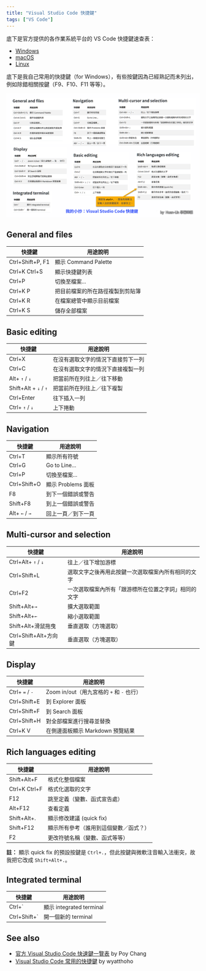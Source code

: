 ```yaml
---
title: "Visual Studio Code 快捷鍵"
tags: ["VS Code"]
---
```


底下是官方提供的各作業系統平台的 VS Code 快捷鍵速查表：

- [Windows](https://go.microsoft.com/fwlink/?linkid=832145)
- [macOS](https://go.microsoft.com/fwlink/?linkid=832143)
- [Linux](https://go.microsoft.com/fwlink/?linkid=832144)

底下是我自己常用的快捷鍵（for Windows），有些按鍵因為已經熟記而未列出，例如除錯相關按鍵（F9、F10、F11 等等）。

![](images/vscode-shortcut-keys.png#center)

## General and files

| 快捷鍵                  | 用途說明 |
|-------------------------|----------------------|
| Ctrl+Shift+P, F1        | 顯示 Command Palette |
| Ctrl+K Ctrl+S           | 顯示快捷鍵列表 |
| Ctrl+P                  | 切換至檔案... |
| Ctrl+K P | 把目前檔案的所在路徑複製到剪貼簿 |
| Ctrl+K R | 在檔案總管中顯示目前檔案 |
| Ctrl+K S | 儲存全部檔案 |

## Basic editing

| 快捷鍵                  | 用途說明 |
|-------------------------|----------------------|
| Ctrl+X | 在沒有選取文字的情況下直接剪下一列 |
| Ctrl+C | 在沒有選取文字的情況下直接複製一列 |
| Alt+ `↑` / `↓` | 把當前所在列往上／往下移動 |
| Shift+Alt + `↓` / `↑` | 把當前所在列往上／往下複製 |
| Ctrl+Enter | 往下插入一列 |
| Ctrl+ `↑` / `↓` | 上下捲動 |

## Navigation

| 快捷鍵                  | 用途說明 |
|-------------------------|----------------------|
| Ctrl+T | 顯示所有符號 |
| Ctrl+G | Go to Line... |
| Ctrl+P | 切換至檔案... |
| Ctrl+Shift+O | 顯示 Problems 面板 |
| F8 | 到下一個錯誤或警告 |
| Shift+F8 | 到上一個錯誤或警告 |
| Alt+ `←` / `→` | 回上一頁／到下一頁 |

## Multi-cursor and selection

| 快捷鍵                  | 用途說明 |
|-------------------------|----------------------|
| Ctrl+Alt+ `↑` / `↓` | 往上／往下增加游標 |
| Ctrl+Shift+L | 選取文字之後再用此按鍵一次選取檔案內所有相同的文字 |
| Ctrl+F2 | 一次選取檔案內所有「跟游標所在位置之字詞」相同的文字 |
| Shift+Alt+`→` | 擴大選取範圍 |
| Shift+Alt+`←` | 縮小選取範圍 |
| Shift+Alt+滑鼠拖曳 | 垂直選取（方塊選取） |
| Ctrl+Shift+Alt+方向鍵 | 垂直選取（方塊選取） |

## Display

| 快捷鍵                  | 用途說明 |
|-------------------------|----------------------|
| Ctrl+ `=` / `-` | Zoom in/out（用九宮格的 `+` 和 `-` 也行） |
| Ctrl+Shift+E | 到 Explorer 面板 |
| Ctrl+Shift+F | 到 Search 面板 |
| Ctrl+Shift+H | 對全部檔案進行搜尋並替換 |
| Ctrl+K V     | 在側邊面板顯示 Markdown 預覽結果 |

## Rich languages editing

| 快捷鍵                  | 用途說明 |
|-------------------------|----------------------|
| Shift+Alt+F | 格式化整個檔案 |
| Ctrl+K Ctrl+F | 格式化選取的文字 |
| F12 | 跳至定義（變數、函式宣告處） |
| Alt+F12 | 查看定義 |
| Shift+Alt+. | 顯示修改建議 (quick fix) |
| Shift+F12 | 顯示所有參考（誰用到這個變數／函式？） |
| F2 | 更改符號名稱（變數、函式等等） |

**註：** 顯示 quick fix 的預設按鍵是 `Ctrl+.`，但此按鍵與微軟注音輸入法衝突，故我把它改成 `Shift+Alt+.`。

## Integrated terminal

| 快捷鍵                  | 用途說明 |
|-------------------------|----------------------|
| Ctrl+` | 顯示 integrated terminal |
| Ctrl+Shift+` | 開一個新的 terminal |

## See also

- [官方 Visual Studio Code 快速鍵一覽表](https://blog.poychang.net/vscode-shortcuts/) by Poy Chang
- [Visual Studio Code 常用的快捷鍵](https://wyatthoho.medium.com/visual-studio-code-%E5%B8%B8%E7%94%A8%E7%9A%84%E5%BF%AB%E6%8D%B7%E9%8D%B5-894ff940a2c1) by wyatthoho
